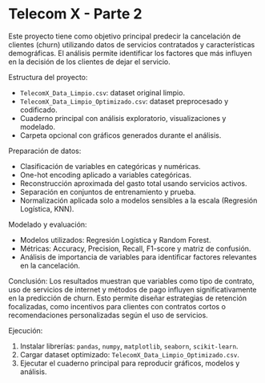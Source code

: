 # Telecom X - Parte 2

Este proyecto tiene como objetivo principal predecir la cancelación de clientes (churn) utilizando datos de servicios contratados y características demográficas. El análisis permite identificar los factores que más influyen en la decisión de los clientes de dejar el servicio.

Estructura del proyecto:
- `TelecomX_Data_Limpio.csv`: dataset original limpio.
- `TelecomX_Data_Limpio_Optimizado.csv`: dataset preprocesado y codificado.
- Cuaderno principal con análisis exploratorio, visualizaciones y modelado.
- Carpeta opcional con gráficos generados durante el análisis.

Preparación de datos:
- Clasificación de variables en categóricas y numéricas.
- One-hot encoding aplicado a variables categóricas.
- Reconstrucción aproximada del gasto total usando servicios activos.
- Separación en conjuntos de entrenamiento y prueba.
- Normalización aplicada solo a modelos sensibles a la escala (Regresión Logística, KNN).

Modelado y evaluación:
- Modelos utilizados: Regresión Logística y Random Forest.
- Métricas: Accuracy, Precision, Recall, F1-score y matriz de confusión.
- Análisis de importancia de variables para identificar factores relevantes en la cancelación.

Conclusión:
Los resultados muestran que variables como tipo de contrato, uso de servicios de internet y métodos de pago influyen significativamente en la predicción de churn. Esto permite diseñar estrategias de retención focalizadas, como incentivos para clientes con contratos cortos o recomendaciones personalizadas según el uso de servicios.

Ejecución:
1. Instalar librerías: `pandas`, `numpy`, `matplotlib`, `seaborn`, `scikit-learn`.
2. Cargar dataset optimizado: `TelecomX_Data_Limpio_Optimizado.csv`.
3. Ejecutar el cuaderno principal para reproducir gráficos, modelos y análisis.
